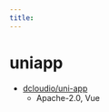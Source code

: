 ```yaml
---
title:
---
```


# uniapp

- [dcloudio/uni-app](https://github.com/dcloudio/uni-app)
  - Apache-2.0, Vue
